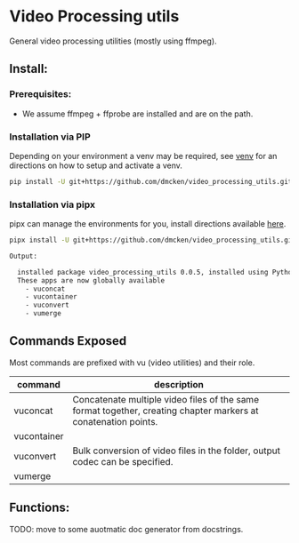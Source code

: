 # Video Processing utils
General video processing utilities (mostly using ffmpeg).

## Install:

### Prerequisites:
* We assume ffmpeg + ffprobe are installed and are on the path.

### Installation via PIP

Depending on your environment a venv may be required, see [venv](https://docs.python.org/3/library/venv.html) for an directions on how to setup and activate a venv.

```bash
pip install -U git+https://github.com/dmcken/video_processing_utils.git
```

### Installation via pipx

pipx can manage the environments for you, install directions available [here](https://pipx.pypa.io/stable/).

```bash
pipx install -U git+https://github.com/dmcken/video_processing_utils.git

Output:

  installed package video_processing_utils 0.0.5, installed using Python 3.12.3
  These apps are now globally available
    - vuconcat
    - vucontainer
    - vuconvert
    - vumerge
```

## Commands Exposed

Most commands are prefixed with vu (video utilities) and their role.

| command | description |
| --------| ----------- |
| vuconcat | Concatenate multiple video files of the same format together, creating chapter markers at conatenation points. |
| vucontainer |  |
| vuconvert | Bulk conversion of video files in the folder, output codec can be specified. |
| vumerge |   |

## Functions:

TODO: move to some auotmatic doc generator from docstrings.
